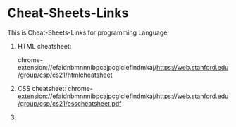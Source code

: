 # Cheat-Sheets-Links
This is Cheat-Sheets-Links for programming Language

1. HTML cheatsheet:

   chrome-extension://efaidnbmnnnibpcajpcglclefindmkaj/https://web.stanford.edu/group/csp/cs21/htmlcheatsheet
   
3. CSS cheatsheet:
   chrome-extension://efaidnbmnnnibpcajpcglclefindmkaj/https://web.stanford.edu/group/csp/cs21/csscheatsheet.pdf
  
5. 

